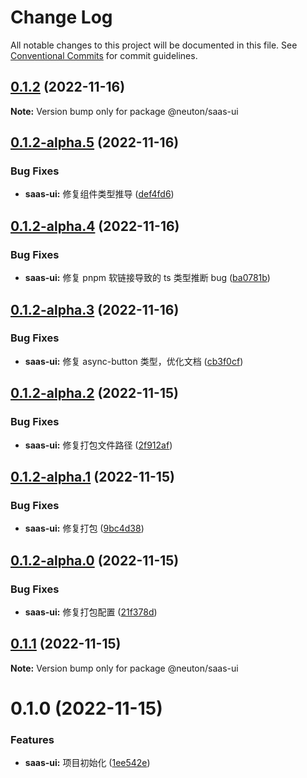 # Change Log

All notable changes to this project will be documented in this file.
See [Conventional Commits](https://conventionalcommits.org) for commit guidelines.

## [0.1.2](https://gitee.com/ningdongyiliao/neuton-toolkit/compare/@neuton/saas-ui@0.1.2-alpha.5...@neuton/saas-ui@0.1.2) (2022-11-16)

**Note:** Version bump only for package @neuton/saas-ui

## [0.1.2-alpha.5](https://gitee.com/ningdongyiliao/neuton-toolkit/compare/@neuton/saas-ui@0.1.2-alpha.4...@neuton/saas-ui@0.1.2-alpha.5) (2022-11-16)

### Bug Fixes

- **saas-ui:** 修复组件类型推导 ([def4fd6](https://gitee.com/ningdongyiliao/neuton-toolkit/commits/def4fd6d74bd9ab88915440470e83105aa2c76ae))

## [0.1.2-alpha.4](https://gitee.com/ningdongyiliao/neuton-toolkit/compare/@neuton/saas-ui@0.1.2-alpha.3...@neuton/saas-ui@0.1.2-alpha.4) (2022-11-16)

### Bug Fixes

- **saas-ui:** 修复 pnpm 软链接导致的 ts 类型推断 bug ([ba0781b](https://gitee.com/ningdongyiliao/neuton-toolkit/commits/ba0781b3d0e6ec98a31e20c556029a5d7cf0d269))

## [0.1.2-alpha.3](https://gitee.com/ningdongyiliao/neuton-toolkit/compare/@neuton/saas-ui@0.1.2-alpha.2...@neuton/saas-ui@0.1.2-alpha.3) (2022-11-16)

### Bug Fixes

- **saas-ui:** 修复 async-button 类型，优化文档 ([cb3f0cf](https://gitee.com/ningdongyiliao/neuton-toolkit/commits/cb3f0cfb44d7e0e45e0806eae5d89e621fd31b0d))

## [0.1.2-alpha.2](https://gitee.com/ningdongyiliao/neuton-toolkit/compare/@neuton/saas-ui@0.1.2-alpha.1...@neuton/saas-ui@0.1.2-alpha.2) (2022-11-15)

### Bug Fixes

- **saas-ui:** 修复打包文件路径 ([2f912af](https://gitee.com/ningdongyiliao/neuton-toolkit/commits/2f912af70348bcd54a4476da8c666b1df06b4236))

## [0.1.2-alpha.1](https://gitee.com/ningdongyiliao/neuton-toolkit/compare/@neuton/saas-ui@0.1.2-alpha.0...@neuton/saas-ui@0.1.2-alpha.1) (2022-11-15)

### Bug Fixes

- **saas-ui:** 修复打包 ([9bc4d38](https://gitee.com/ningdongyiliao/neuton-toolkit/commits/9bc4d38667a80199fc9d2980d8ef0a514929b28f))

## [0.1.2-alpha.0](https://gitee.com/ningdongyiliao/neuton-toolkit/compare/@neuton/saas-ui@0.1.1...@neuton/saas-ui@0.1.2-alpha.0) (2022-11-15)

### Bug Fixes

- **saas-ui:** 修复打包配置 ([21f378d](https://gitee.com/ningdongyiliao/neuton-toolkit/commits/21f378d586e6d80972ca9c7d87fd7b7b4711b0aa))

## [0.1.1](https://gitee.com/ningdongyiliao/neuton-toolkit/compare/@neuton/saas-ui@0.1.0...@neuton/saas-ui@0.1.1) (2022-11-15)

**Note:** Version bump only for package @neuton/saas-ui

# 0.1.0 (2022-11-15)

### Features

- **saas-ui:** 项目初始化 ([1ee542e](https://gitee.com/ningdongyiliao/neuton-toolkit/commits/1ee542e6c87dd1c628ec2b80db709d02141930d1))

